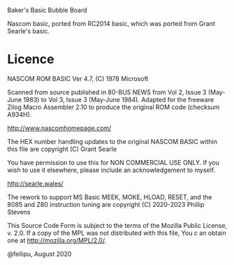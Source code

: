 Baker's Basic Bubble Board

Nascom basic, ported from RC2014 basic, which was ported from Grant Searle's basic.

# Licence

NASCOM ROM BASIC Ver 4.7, (C) 1978 Microsoft

Scanned from source published in 80-BUS NEWS from Vol 2, Issue 3 (May-June 1983) to Vol 3, Issue 3 (May-June 1984).
Adapted for the freeware Zilog Macro Assembler 2.10 to produce the original ROM code (checksum A934H).

http://www.nascomhomepage.com/

The HEX number handling updates to the original NASCOM BASIC within this file are copyright (C) Grant Searle

You have permission to use this for NON COMMERCIAL USE ONLY.
If you wish to use it elsewhere, please include an acknowledgement to myself.

http://searle.wales/

The rework to support MS Basic MEEK, MOKE, HLOAD, RESET, and the 8085 and Z80 instruction tuning are copyright (C) 2020-2023 Phillip Stevens

This Source Code Form is subject to the terms of the Mozilla Public License, v. 2.0. If a copy of the MPL was not distributed with this file, You c
an obtain one at http://mozilla.org/MPL/2.0/.

@feilipu, August 2020
